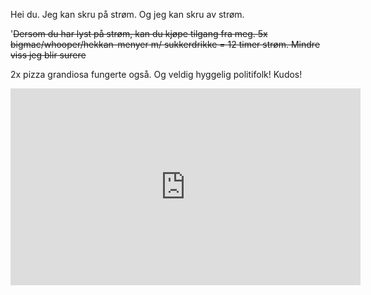 Hei du.
Jeg kan skru på strøm. Og jeg kan skru av strøm.

'~~Dersom du har lyst på strøm, kan du kjøpe tilgang fra meg.
5x bigmac/whooper/hekkan-menyer m/ sukkerdrikke = 12 timer strøm. Mindre viss jeg blir surere~~

2x pizza grandiosa fungerte også. Og veldig hyggelig politifolk! Kudos!

<iframe width="560" height="315" src="https://www.youtube.com/embed/MpNn9A-8atw?autoplay=1&mute=0" title="YouTube video player" frameborder="0" allow="accelerometer; autoplay; clipboard-write; encrypted-media; gyroscope; picture-in-picture; web-share" allowfullscreen></iframe>
